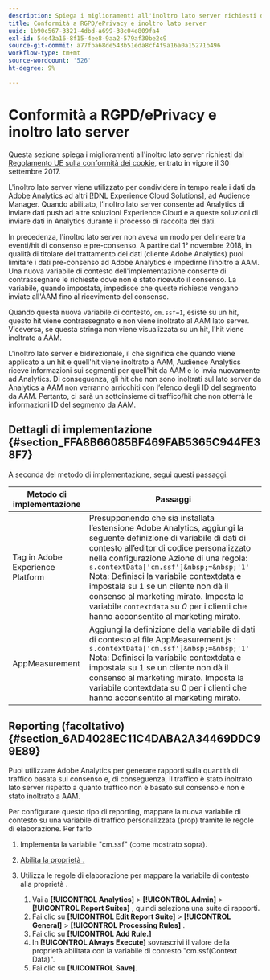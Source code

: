 ```yaml
---
description: Spiega i miglioramenti all'inoltro lato server richiesti dal regolamento UE sulla conformità ai cookie.
title: Conformità a RGPD/ePrivacy e inoltro lato server
uuid: 1b90c567-3321-4dbd-a699-38c04e809fa4
exl-id: 54e43a16-8f15-4ee8-9aa2-579af30be2c9
source-git-commit: a77fba68de543b51eda8cf4f9a16a0a15271b496
workflow-type: tm+mt
source-wordcount: '526'
ht-degree: 9%

---
```


# Conformità a RGPD/ePrivacy e inoltro lato server

Questa sezione spiega i miglioramenti all&#39;inoltro lato server richiesti dal [Regolamento UE sulla conformità dei cookie](https://ec.europa.eu/ipg/basics/legal/cookies/index_en.htm), entrato in vigore il 30 settembre 2017.

L&#39;inoltro lato server viene utilizzato per condividere in tempo reale i dati da Adobe Analytics ad altri [!DNL Experience Cloud Solutions], ad Audience Manager. Quando abilitato, l’inoltro lato server consente ad Analytics di inviare dati push ad altre soluzioni Experience Cloud e a queste soluzioni di inviare dati in Analytics durante il processo di raccolta dei dati.

In precedenza, l&#39;inoltro lato server non aveva un modo per delineare tra eventi/hit di consenso e pre-consenso. A partire dal 1° novembre 2018, in qualità di titolare del trattamento dei dati (cliente Adobe Analytics) puoi limitare i dati pre-consenso ad Adobe Analytics e impedirne l’inoltro a AAM. Una nuova variabile di contesto dell&#39;implementazione consente di contrassegnare le richieste dove non è stato ricevuto il consenso. La variabile, quando impostata, impedisce che queste richieste vengano inviate all&#39;AAM fino al ricevimento del consenso.

Quando questa nuova variabile di contesto, `cm.ssf=1`, esiste su un hit, questo hit viene contrassegnato e non viene inoltrato al AAM lato server. Viceversa, se questa stringa non viene visualizzata su un hit, l&#39;hit viene inoltrato a AAM.

L&#39;inoltro lato server è bidirezionale, il che significa che quando viene applicato a un hit e quell&#39;hit viene inoltrato a AAM, Audience Analytics riceve informazioni sui segmenti per quell&#39;hit da AAM e lo invia nuovamente ad Analytics. Di conseguenza, gli hit che non sono inoltrati sul lato server da Analytics a AAM non verranno arricchiti con l’elenco degli ID del segmento da AAM. Pertanto, ci sarà un sottoinsieme di traffico/hit che non otterrà le informazioni ID del segmento da AAM.

## Dettagli di implementazione {#section_FFA8B66085BF469FAB5365C944FE38F7}

A seconda del metodo di implementazione, segui questi passaggi.

| Metodo di implementazione | Passaggi |
|--- |--- |
| Tag in Adobe Experience Platform | Presupponendo che sia installata l’estensione Adobe Analytics, aggiungi la seguente definizione di variabile di dati di contesto all’editor di codice personalizzato nella configurazione Azione di una regola: <br/>`s.contextData['cm.ssf']&nbsp;=&nbsp;'1' ` <br/>Nota:  Definisci la variabile contextdata e impostala su 1 se un cliente non dà il consenso al marketing mirato. Imposta la variabile `contextdata` su *0* per i clienti che hanno acconsentito al marketing mirato. |
| AppMeasurement | Aggiungi la definizione della variabile di dati di contesto al file AppMeasurement.js :  <br/>`s.contextData['cm.ssf']&nbsp;=&nbsp;'1' ` <br/>Nota:  Definisci la variabile contextdata e impostala su 1 se un cliente non dà il consenso al marketing mirato. Imposta la variabile contextdata su 0 per i clienti che hanno acconsentito al marketing mirato. |

## Reporting (facoltativo) {#section_6AD4028EC11C4DABA2A34469DDC99E89}

Puoi utilizzare Adobe Analytics per generare rapporti sulla quantità di traffico basata sul consenso e, di conseguenza, il traffico è stato inoltrato lato server rispetto a quanto traffico non è basato sul consenso e non è stato inoltrato a AAM.

Per configurare questo tipo di reporting, mappare la nuova variabile di contesto su una variabile di traffico personalizzata (prop) tramite le regole di elaborazione. Per farlo

1. Implementa la variabile &quot;cm.ssf&quot; (come mostrato sopra).
1. [Abilita la proprietà .](/help/admin/admin/c-traffic-variables/traffic-var.md)
1. Utilizza le regole di elaborazione per mappare la variabile di contesto alla proprietà .

   1. Vai a **[!UICONTROL Analytics]** > **[!UICONTROL Admin]** > **[!UICONTROL Report Suites]** , quindi seleziona una suite di rapporti.
   1. Fai clic su  **[!UICONTROL Edit Report Suite]** > **[!UICONTROL General]** > **[!UICONTROL Processing Rules]** .
   1. Fai clic su **[!UICONTROL Add Rule.]**
   1. In **[!UICONTROL Always Execute]** sovrascrivi il valore della proprietà abilitata con la variabile di contesto &quot;cm.ssf(Context Data)&quot;.
   1. Fai clic su **[!UICONTROL Save]**.
